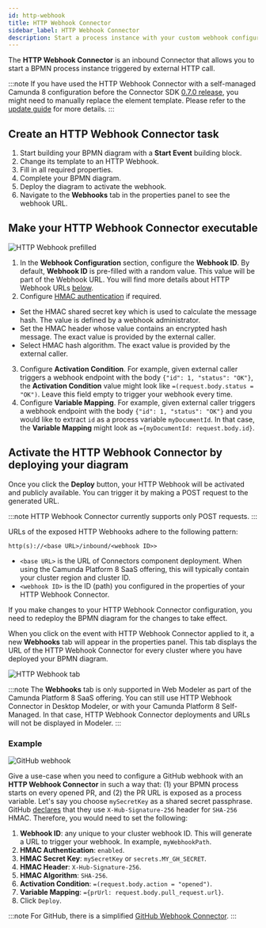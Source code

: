 ```yaml
---
id: http-webhook
title: HTTP Webhook Connector
sidebar_label: HTTP Webhook Connector
description: Start a process instance with your custom webhook configuration, triggered by an external HTTP call.
---
```


The **HTTP Webhook Connector** is an inbound Connector that allows you to start a BPMN process instance triggered by external HTTP call.

:::note
If you have used the HTTP Webhook Connector with a self-managed Camunda 8 configuration before the
Connector SDK [0.7.0 release](https://github.com/camunda/connector-sdk/releases/tag/0.7.0), you might need to manually replace the element template.
Please refer to the [update guide](../../../../guides/update-guide/connectors/060-to-070) for more details.
:::

## Create an HTTP Webhook Connector task

1. Start building your BPMN diagram with a **Start Event** building block.
2. Change its template to an HTTP Webhook.
3. Fill in all required properties.
4. Complete your BPMN diagram.
5. Deploy the diagram to activate the webhook.
6. Navigate to the **Webhooks** tab in the properties panel to see the webhook URL.

## Make your HTTP Webhook Connector executable

![HTTP Webhook prefilled](../img/use-inbound-connector-template-filled.png)

1. In the **Webhook Configuration** section, configure the **Webhook ID**. By default, **Webhook ID** is pre-filled with a random value. This value will be part of the Webhook URL. You will find more details about HTTP Webhook URLs [below](#activate-the-http-webhook-connector-by-deploying-your-diagram).
2. Configure [HMAC authentication](https://en.wikipedia.org/wiki/HMAC) if required.

- Set the HMAC shared secret key which is used to calculate the message hash. The value is defined by a webhook administrator.
- Set the HMAC header whose value contains an encrypted hash message. The exact value is provided by the external caller.
- Select HMAC hash algorithm. The exact value is provided by the external caller.

3. Configure **Activation Condition**. For example, given external caller triggers a webhook endpoint with the body `{"id": 1, "status": "OK"}`, the **Activation Condition** value might look like `=(request.body.status = "OK")`. Leave this field empty to trigger your webhook every time.
4. Configure **Variable Mapping**. For example, given external caller triggers a webhook endpoint with the body `{"id": 1, "status": "OK"}` and you would like to extract `id` as a process variable `myDocumentId`. In that case, the **Variable Mapping** might look as `={myDocumentId: request.body.id}`.

## Activate the HTTP Webhook Connector by deploying your diagram

Once you click the **Deploy** button, your HTTP Webhook will be activated and publicly available.
You can trigger it by making a POST request to the generated URL.

:::note
HTTP Webhook Connector currently supports only POST requests.
:::

URLs of the exposed HTTP Webhooks adhere to the following pattern:

`http(s)://<base URL>/inbound/<webhook ID>>`

- `<base URL>` is the URL of Connectors component deployment. When using the Camunda Platform 8 SaaS offering, this will typically contain your cluster region and cluster ID.
- `<webhook ID>` is the ID (path) you configured in the properties of your HTTP Webhook Connector.

If you make changes to your HTTP Webhook Connector configuration, you need to redeploy the BPMN diagram for the changes to take effect.

When you click on the event with HTTP Webhook Connector applied to it, a new **Webhooks** tab will appear in the properties panel.
This tab displays the URL of the HTTP Webhook Connector for every cluster where you have deployed your BPMN diagram.

![HTTP Webhook tab](../img/use-inbound-connector-webhooks-tab.png)

:::note
The **Webhooks** tab is only supported in Web Modeler as part of the Camunda Platform 8 SaaS offering.
You can still use HTTP Webhook Connector in Desktop Modeler, or with your Camunda Platform 8 Self-Managed.
In that case, HTTP Webhook Connector deployments and URLs will not be displayed in Modeler.
:::

### Example

![GitHub webhook](../img/use-inbound-connector-template-filled-gh.png)

Give a use-case when you need to configure a GitHub webhook with an **HTTP Webhook Connector** in such a way that: (1) your BPMN process starts on every opened PR, and (2) the PR URL is exposed as a process variable.
Let's say you choose `mySecretKey` as a shared secret passphrase. GitHub [declares](https://docs.github.com/en/developers/webhooks-and-events/webhooks/securing-your-webhooks) that they use `X-Hub-Signature-256` header for `SHA-256` HMAC.
Therefore, you would need to set the following:

1. **Webhook ID**: any unique to your cluster webhook ID. This will generate a URL to trigger your webhook. In example, `myWebhookPath`.
2. **HMAC Authentication**: `enabled`.
3. **HMAC Secret Key**: `mySecretKey` or `secrets.MY_GH_SECRET`.
4. **HMAC Header**: `X-Hub-Signature-256`.
5. **HMAC Algorithm**: `SHA-256`.
6. **Activation Condition**: `=(request.body.action = "opened")`.
7. **Variable Mapping**: `={prUrl: request.body.pull_request.url}`.
8. Click `Deploy`.

:::note
For GitHub, there is a simplified [GitHub Webhook Connector](github-webhook.md).
:::

